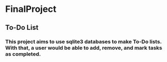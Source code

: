 # FinalProject

## To-Do List
### This project aims to use sqlite3 databases to make To-Do lists. With that, a user would be able to add, remove, and mark tasks as completed. 

